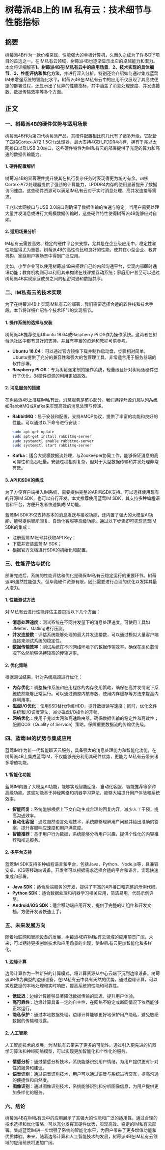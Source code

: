 # 树莓派4B上的 IM 私有云：技术细节与性能指标

## 摘要

树莓派4B作为一款价格亲民、性能强大的单板计算机，久而久之成为了许多DIY项目的首选之一。在IM私有云领域，树莓派4B也逐渐显示出它的卓越能力和潜力。本文将详细解答**1、树莓派4B在IM私有云中的应用场景**、**2、技术实现的具体细节**、**3、性能评估和优化方法**，并进行深入分析。特别还会介绍如何通过集成蓝莺IM来增强系统的智能化水平。树莓派4B在IM私有云中的应用不仅展现了其高效便捷的部署过程，还显示出了优异的性能指标，其中涵盖了消息处理速度、并发连接数、数据传输效率等多个方面。

## 正文

### 一、树莓派4B的硬件优势与适用场景

树莓派4B作为第四代树莓派产品，其硬件配置相比前几代有了诸多升级。它配备了四核Cortex-A72 1.5GHz处理器，最大支持4GB LPDDR4内存，拥有千兆以太网接口以及USB 3.0端口。这些硬件特性为IM私有云的部署提供了充足的算力和高速的数据传输能力。

#### 1. 硬件配置解析

树莓派4B的显著硬件提升使其在执行复杂任务时表现得更为游刃有余。四核Cortex-A72处理器提供了强劲的计算能力，LPDDR4内存的使用显著提升了数据访问速度。这些硬件资源可以满足IM私有云对于实时消息处理、高并发连接等需求。

千兆以太网接口与USB 3.0端口则确保了数据传输的快速与稳定。当用户需要处理大量并发消息或进行大规模数据传输时，这些硬件特性使得树莓派4B能够应对自如。

#### 2. 适用场景分析

IM私有云需要高效、稳定的硬件平台来支撑，尤其是在企业级应用中，稳定性和性能显得尤为重要。树莓派4B的高性价比和良好的性能，使其在小型企业、教育机构、家庭用户等场景中得到广泛应用。

比如，小型企业可以使用树莓派4B来搭建自己的内部沟通平台，实现内部即时通讯功能；教育机构则可以利用其来构建在线课堂互动系统；家庭用户甚至可以通过树莓派4B实现家庭成员之间的私密沟通和数据共享。

### 二、IM私有云的技术实现

为了在树莓派4B上实现IM私有云的部署，我们需要选择合适的软件栈和技术手段。本节将详细介绍各个技术环节的实现细节。

#### 1. 操作系统的选择与安装

树莓派4B推荐使用Ubuntu 18.04或Raspberry Pi OS作为操作系统。这两者在树莓派社区中都有良好的支持，并且有丰富的资源和教程可供参考。

* **Ubuntu 18.04**：可以通过官方镜像下载并制作启动盘，步骤相对简单。Ubuntu提供了充分的兼容性和强大的包管理工具，非常适合用于服务器端的软件部署。
* **Raspberry Pi OS**：专为树莓派定制的操作系统，轻量级且针对树莓派硬件进行了优化，对硬件资源的利用更加高效。

#### 2. 消息服务的搭建

在树莓派4B上搭建IM私有云，消息服务是核心部分。我们选择开源消息队列系统如RabbitMQ或Kafka来实现高效的消息处理与传递。

* **RabbitMQ**：易于安装和配置，支持AMQP协议，提供了丰富的功能和良好的性能。可以通过以下命令进行安装：
  ```bash
  sudo apt-get update
  sudo apt-get install rabbitmq-server
  sudo systemctl enable rabbitmq-server
  sudo systemctl start rabbitmq-server
  ```
* **Kafka**：适合大规模数据流处理，与Zookeeper协同工作，能够保证消息的高可靠性和高吞吐量。安装过程相对复杂，但对于大型数据传输和并发处理非常有效。

#### 3. API和SDK的集成

为了方便客户端接入IM系统，需要提供完整的API和SDK支持。可以选择使用现有的开源IM SDK，也可以自行开发。本文推荐使用蓝莺IM SDK，其支持多种编程语言和平台，方便开发者快速集成IM功能。

蓝莺IM SDK不仅支持基本的消息发送与接收功能，还内置了强大的大模型AI功能，能够提供智能回复、自动化客服等高级功能。通过以下步骤即可实现蓝莺IM SDK的集成：

* 注册蓝莺IM账号并获取API Key；
* 下载并安装蓝莺IM SDK；
* 根据官方文档进行SDK的初始化和配置。

### 三、性能评估与优化

部署完成后，系统的性能评估和优化是确保IM私有云稳定运行的重要环节。树莓派4B虽然性能强大，但毕竟硬件资源有限，因此需要进行合理的优化以发挥其最大潜力。

#### 1. 性能测试方法

对IM私有云进行性能评估主要包括以下几个方面：

* **消息处理速度**：测试系统在不同并发量下的消息处理速度，可使用工具如JMeter、Gatling进行压测。
* **并发连接数**：评估系统能够处理的最大并发连接数，可以通过模拟大量客户端连接来测试系统的稳定性。
* **数据传输效率**：测试系统在不同网络环境下的数据传输效率，确保在高负载情况下依然能够保持较高的传输速率。

#### 2. 优化策略

根据测试结果，针对系统瓶颈进行优化：

* **内存优化**：调整操作系统和应用程序的内存使用策略，确保在高并发情况下系统依然能够正常运行。可以通过调整内核参数、使用内存缓存等方法来提高内存利用率。
* **磁盘I/O优化**：使用SSD替代传统HDD，提升数据读写速度；同时，优化文件系统和I/O调度算法，减少磁盘I/O操作的开销。
* **网络优化**：使用千兆以太网和高速路由器，确保数据传输的稳定性和高效性；配置QOS（Quality of Service）策略，保障重要数据流的传输优先级。

### 四、蓝莺IM的优势与集成应用

蓝莺IM作为新一代智能聊天云服务，具备强大的消息处理能力和智能化功能。在树莓派4B上集成蓝莺IM，不仅能够充分利用其硬件优势，更能为IM私有云带来诸多增值功能。

#### 1. 智能化功能

蓝莺IM内置了大模型AI功能，能够实现智能回复、自动化客服、智能推荐等多种高级功能。这些功能基于神经网络和机器学习算法，能够大幅提升用户体验和系统效率。

* **智能回复**：系统能够根据上下文自动生成合理的回复内容，减少人工干预，提高沟通效率。
* **自动化客服**：通过自然语言处理技术，系统能够理解用户问题并给出准确的答案，提升客服响应速度和用户满意度。
* **智能推荐**：基于用户行为数据，系统能够分析用户兴趣，提供个性化的内容推荐和推送服务。

#### 2. 多平台支持

蓝莺IM SDK支持多种编程语言和平台，包括Java、Python、Node.js等，且兼容安卓、iOS等移动端设备。开发者可以根据需求选择合适的平台和语言，实现快速集成和部署。

* **Java SDK**：适合后端服务的开发，提供了丰富的API接口和完整的示例代码。
* **Python SDK**：适合数据处理和机器学习相关应用，简洁易用，代码示例详尽。
* **Android/iOS SDK**：适合移动端应用开发，提供了完整的UI组件和开发文档，方便开发者快速上手。

### 五、未来发展方向

随着物联网和智能设备的发展，树莓派4B在IM私有云领域的应用前景广阔。未来，可以期待更多创新技术和应用场景的出现，使IM私有云更加智能化和多样化。

#### 1. 边缘计算

边缘计算作为一种新兴的计算模式，将计算资源从中心云端下沉到边缘设备。树莓派4B作为典型的边缘设备，在IM私有云中具有天然的优势。通过边缘计算，可以实现数据的本地处理和实时响应，提高系统的性能和可靠性。

* **低延迟**：边缘计算能够显著降低数据传输的延迟，提升用户体验。
* **高可靠性**：边缘计算具备一定的自主性，在网络不稳定或断网情况下依然能够正常运行。
* **隐私保护**：通过本地数据处理，边缘计算能够更好地保护用户隐私，避免敏感数据的传输和泄露。

#### 2. 人工智能

人工智能技术的发展，为IM私有云带来了更多的可能性。通过引入更先进的机器学习算法和神经网络模型，可以实现更加智能化和个性化的服务。

* **情感分析**：通过情感分析技术，系统能够识别用户情绪，为用户提供更有针对性的服务和建议。
* **语音识别**：通过语音识别技术，用户可以通过语音与系统进行交互，提高沟通的便捷性和自然度。
* **图像识别**：通过图像识别技术，系统能够识别和分析图像信息，为用户提供更加多样化的服务。

### 六、结论

树莓派4B在IM私有云中的应用展示了其强大的性能和广泛的适用性。通过合理的技术选择和优化策略，可以充分发挥其硬件优势，实现高效、稳定的IM私有云部署。集成蓝莺IM进一步增强了系统的智能化水平，为用户带来了更多增值功能和优质体验。未来，随着边缘计算和人工智能技术的发展，树莓派4B在IM私有云领域的应用前景将更加广阔。